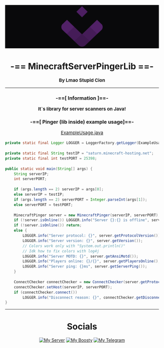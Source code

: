 <img src="https://raw.githubusercontent.com/Delta-Factory/.github/refs/heads/main/profile/img/Project_Void.png" alt="Project~Void background">

<H1 align="center">-== MinecraftServerPingerLib ==-</H1>

<p align="center" style="font-size: 15px">
    <b>
   		By Lmao Stupid Cion
    </b>
</p>

---

<H3 align="center">-==[ Information ]==-</H3>

<p align="center" style="font-size: 15px">
    <b>
		It`s library for server scanners on Java!
	</b>
</p>

<H3 align="center">-==[ Pinger (lib inside) example usage]==-</H3>

<p align="center" style="font-size: 15px">
	<a href="src/main/java/low/citory/ExampleUsage.java">ExampleUsage.java</a>
</p>

```java
private static final Logger LOGGER = LoggerFactory.getLogger(ExampleUsage.class);

private static final String testIP = "saturn.minecraft-hosting.net";
private static final int testPORT = 25398;

public static void main(String[] args) {
	String serverIP;
	int serverPORT;

	if (args.length == 2) serverIP = args[0];
	else serverIP = testIP;
	if (args.length == 2) serverPORT = Integer.parseInt(args[1]);
	else serverPORT = testPORT;

	MinecraftPinger server = new MinecraftPinger(serverIP, serverPORT);
	if (!server.isOnline()) LOGGER.info("Server {}:{} is offline", serverIP, serverPORT);
	if (!server.isOnline()) return;
	else {
		LOGGER.info("Server protocol: {}", server.getProtocolVersion());
		LOGGER.info("Server version: {}", server.getVersion());
		// Colors work only with "System.out.println()"
		// Idk how to fix colors with log4j
		LOGGER.info("Server MOTD: {}", server.getAnsiMotd());
		LOGGER.info("Players online: {}/{}", server.getPlayersOnline(), server.getMaxPlayers());
		LOGGER.info("Server ping: {}ms", server.getServerPing());
	}

	ConnectChecker connectChecker = new ConnectChecker(server.getProtocolVersion());
	connectChecker.setHost(serverIP, serverPORT);
	if (connectChecker.connect())
		LOGGER.info("Disconnect reason: {}", connectChecker.getDisconnectReason());
}
```

---
<H1 align="center">Socials</H1>

<p align="center">
  <a href="https://discord.gg/MEBkvJbe4P" target="_blank">
    <img alt="My Server" src="https://img.shields.io/badge/P._Violette-white?style=for-the-badge&logo=discord&logoColor=white&logoSize=64&label=%20&labelColor=5c32a8&color=242323&link=https%3A%2F%2Fdiscord.gg%2FMEBkvJbe4P"></a>
  <a href="https://boosty.to/nionim" target="_blank">
    <img alt="My Boosty" src="https://img.shields.io/badge/DeltaCion-white?style=for-the-badge&logo=boosty&logoColor=white&logoSize=64&label=%20&labelColor=ed7315&color=242323&link=https%3A%2F%2Fboosty.to%2Fnionim"></a>
  <a href="https://t.me/projectviolette" target="_blank">
    <img alt="My Telegram" src="https://img.shields.io/badge/P._Violette-white?style=for-the-badge&logo=telegram&logoColor=white&logoSize=64&label=%20&labelColor=00aeff&color=242323&link=https%3A%2F%2Ft.me%2Fprojectviolette"></a>
</p>

